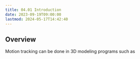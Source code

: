 ```yaml
---
title: 04.01 Introduction
date: 2023-09-19T09:00:00
lastmod: 2024-05-17T14:42:40
---
```


## Overview

Motion tracking can be done in 3D modeling programs such as
